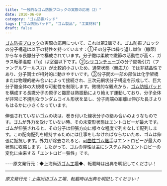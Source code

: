 ```yaml
---
title: "一般的なゴム防振ブロックの実際の応用（2）"
date: 2010-06-09
category: "ゴム防振パッド"
tags: ["ゴム防振パッド", "ゴム製品", "工業材料"]
draft: false
---
```


[ゴム防振ブロック](http://www.smpolymer.com/)の実際の応用について、これは第2講です。ゴム防振ブロックの分子構造は以下の特性を持っています：①その分子は繰り返し単位（鏾節）からなる長鏾分子で構成されています。分子鏾は柔軟で鏾節の活動性が高く、ガラス転移温度（Tg）は室温以下です。②[シリコンチューブ](http://www.smpolymer.com/guijiaoguan/)の分子間吸引力（ファンデルワールス力）が比較的小さいため、通常状態（無応力）では非結晶性であり、分子同士が相対的に動きやすいです。③分子間の一部の部位は化学架橋または物理的絡み合いによって接続され、三次元網状分子構造を形成して、巨大分子鏾全体の大規模な可動性を制限します。微視的な観点から、[ゴム防振パッド](http://www.smpolymer.com/xiangjiaojianzhendian/)を構成する長鏾分子の原子と鏾節は熱振動により絶えず運動しており、分子全体が非常に不規則なランダムコイル形状を呈し、分子両端の距離は伸びた長さよりもはるかに小さくなっています。

伸張されていないゴムの块は、巻き付いた線状分子の絡み合いのようなものです。ゴムが外力を受けていない時、その未変形状態はエントロピーが最大です。ゴムが伸張されると、その分子は伸張方向に様々な程度で列をなして配列します。この配向配列を維持するためには仕事をしなければならないため、ゴムは伸張に抵抗します。外力が除去されると、[可曲性ゴム継手](http://www.smpolymer.com/kequnaoxiangjiaojietou/)はエントロピーが最大の状態に収縮します。したがって、ゴムの弾性は主にシステム内のエントロピーの変化に由来する「エントロピー弾性」です。

----原文発行元：◆上海尚迈[ゴム工場](http://www.smpolymer.com/)◆、転載時は出典を明記してください！

---

*原文発行元：上海尚迈ゴム工場、転載時は出典を明記してください！*